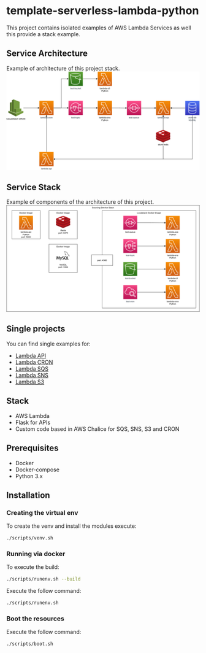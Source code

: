# template-serverless-lambda-python
This project contains isolated examples of AWS Lambda Services as well this provide
a stack example.

## Service Architecture
Example of architecture of this project stack.
![Service-Arch](docs/service-arch.png)

## Service Stack
Example of components of the architecture of this project.
![Service-Stack](docs/service-stack.png)

## Single projects
You can find single examples for:
* [Lambda API](./examples/lambda_api)
* [Lambda CRON](./examples/lambda_cron)
* [Lambda SQS](./examples/lambda_sqs)
* [Lambda SNS](./examples/lambda_sns)
* [Lambda S3](./examples/lambda_s3)


## Stack
* AWS Lambda
* Flask for APIs
* Custom code based in AWS Chalice for SQS, SNS, S3 and CRON

## Prerequisites
* Docker
* Docker-compose
* Python 3.x

## Installation
### Creating the virtual env
To create the venv and install the modules execute:
```bash
./scripts/venv.sh
```

### Running via docker
To execute the build:
```bash
./scripts/runenv.sh --build
```
Execute the follow command:
```bash
./scripts/runenv.sh
```
### Boot the resources
Execute the follow command:
```bash
./scripts/boot.sh
```
